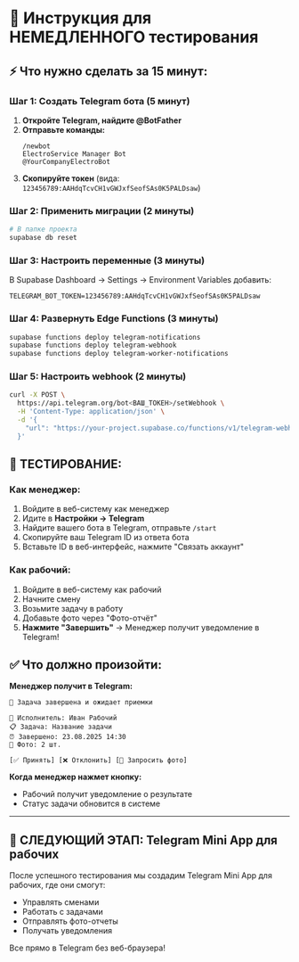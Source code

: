# 🚀 Инструкция для НЕМЕДЛЕННОГО тестирования

## ⚡ Что нужно сделать за 15 минут:

### **Шаг 1: Создать Telegram бота (5 минут)**

1. **Откройте Telegram, найдите @BotFather**
2. **Отправьте команды:**
   ```
   /newbot
   ElectroService Manager Bot
   @YourCompanyElectroBot
   ```
3. **Скопируйте токен** (вида: `123456789:AAHdqTcvCH1vGWJxfSeofSAs0K5PALDsaw`)

### **Шаг 2: Применить миграции (2 минуты)**

```bash
# В папке проекта
supabase db reset
```

### **Шаг 3: Настроить переменные (3 минуты)**

В Supabase Dashboard → Settings → Environment Variables добавить:
```
TELEGRAM_BOT_TOKEN=123456789:AAHdqTcvCH1vGWJxfSeofSAs0K5PALDsaw
```

### **Шаг 4: Развернуть Edge Functions (3 минуты)**

```bash
supabase functions deploy telegram-notifications
supabase functions deploy telegram-webhook  
supabase functions deploy telegram-worker-notifications
```

### **Шаг 5: Настроить webhook (2 минуты)**

```bash
curl -X POST \
  https://api.telegram.org/bot<ВАШ_ТОКЕН>/setWebhook \
  -H 'Content-Type: application/json' \
  -d '{
    "url": "https://your-project.supabase.co/functions/v1/telegram-webhook"
  }'
```

## 🧪 ТЕСТИРОВАНИЕ:

### **Как менеджер:**
1. Войдите в веб-систему как менеджер
2. Идите в **Настройки → Telegram**
3. Найдите вашего бота в Telegram, отправьте `/start`
4. Скопируйте ваш Telegram ID из ответа бота
5. Вставьте ID в веб-интерфейс, нажмите "Связать аккаунт"

### **Как рабочий:**
1. Войдите в веб-систему как рабочий
2. Начните смену
3. Возьмите задачу в работу
4. Добавьте фото через "Фото-отчёт"
5. **Нажмите "Завершить"** → Менеджер получит уведомление в Telegram!

## ✅ Что должно произойти:

**Менеджер получит в Telegram:**
```
🔔 Задача завершена и ожидает приемки

👤 Исполнитель: Иван Рабочий
📋 Задача: Название задачи
⏰ Завершено: 23.08.2025 14:30
📸 Фото: 2 шт.

[✅ Принять] [❌ Отклонить] [📸 Запросить фото]
```

**Когда менеджер нажмет кнопку:**
- Рабочий получит уведомление о результате
- Статус задачи обновится в системе

---

## 🎯 СЛЕДУЮЩИЙ ЭТАП: Telegram Mini App для рабочих

После успешного тестирования мы создадим Telegram Mini App для рабочих, где они смогут:
- Управлять сменами
- Работать с задачами  
- Отправлять фото-отчеты
- Получать уведомления

Все прямо в Telegram без веб-браузера!